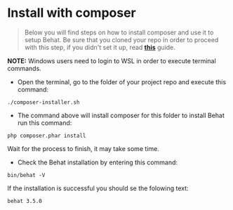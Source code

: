 # Install with composer
> Below you will find steps on how to install composer and use it to setup Behat. Be sure that you cloned your repo in order to proceed with this step, if you didn't set it up, read [**this**](https://github.com/plamen-penev-ffw/behat-starter-kit/blob/master/COMPOSER.md) guide.

**NOTE:** Windows users need to login to WSL in order to execute terminal commands. 
* Open the terminal, go to the folder of your project repo and execute this command:
```
./composer-installer.sh
```
* The command above will install composer for this folder to install Behat run this command:
```
php composer.phar install
```
Wait for the process to finish, it may take some time.
* Check the Behat installation by entering this command:
```
bin/behat -V
```
If the installation is successful you should se the folowing text:
```
behat 3.5.0
```
